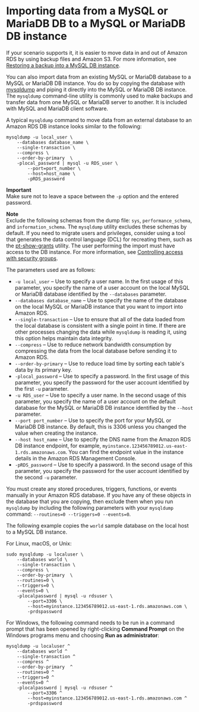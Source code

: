 # Importing data from a MySQL or MariaDB DB to a MySQL or MariaDB DB instance<a name="MySQL.Procedural.Importing.SmallExisting"></a>

If your scenario supports it, it is easier to move data in and out of Amazon RDS by using backup files and Amazon S3\. For more information, see [Restoring a backup into a MySQL DB instance](MySQL.Procedural.Importing.md)\. 

You can also import data from an existing MySQL or MariaDB database to a MySQL or MariaDB DB instance\. You do so by copying the database with [mysqldump](https://dev.mysql.com/doc/refman/8.0/en/mysqldump.html) and piping it directly into the MySQL or MariaDB DB instance\. The `mysqldump` command\-line utility is commonly used to make backups and transfer data from one MySQL or MariaDB server to another\. It is included with MySQL and MariaDB client software\.

A typical `mysqldump` command to move data from an external database to an Amazon RDS DB instance looks similar to the following:

 

```
mysqldump -u local_user \
    --databases database_name \
    --single-transaction \
    --compress \
    --order-by-primary  \
    -plocal_password | mysql -u RDS_user \
        --port=port_number \
        --host=host_name \
        -pRDS_password
```

**Important**  
Make sure not to leave a space between the `-p` option and the entered password\.

**Note**  
Exclude the following schemas from the dump file: `sys`, `performance_schema`, and `information_schema`\. The `mysqldump` utility excludes these schemas by default\.
If you need to migrate users and privileges, consider using a tool that generates the data control language \(DCL\) for recreating them, such as the [pt\-show\-grants](https://www.percona.com/doc/percona-toolkit/LATEST/pt-show-grants.html) utility\.
The user performing the import must have access to the DB instance\. For more information, see [Controlling access with security groups](Overview.RDSSecurityGroups.md)\.

The parameters used are as follows:
+ `-u local_user` – Use to specify a user name\. In the first usage of this parameter, you specify the name of a user account on the local MySQL or MariaDB database identified by the `--databases` parameter\.
+ `--databases database_name` – Use to specify the name of the database on the local MySQL or MariaDB instance that you want to import into Amazon RDS\.
+ `--single-transaction` – Use to ensure that all of the data loaded from the local database is consistent with a single point in time\. If there are other processes changing the data while `mysqldump` is reading it, using this option helps maintain data integrity\. 
+ `--compress` – Use to reduce network bandwidth consumption by compressing the data from the local database before sending it to Amazon RDS\.
+ `--order-by-primary` – Use to reduce load time by sorting each table's data by its primary key\.
+ `-plocal_password` – Use to specify a password\. In the first usage of this parameter, you specify the password for the user account identified by the first `-u` parameter\.
+ `-u RDS_user` – Use to specify a user name\. In the second usage of this parameter, you specify the name of a user account on the default database for the MySQL or MariaDB DB instance identified by the `--host` parameter\.
+ `--port port_number` – Use to specify the port for your MySQL or MariaDB DB instance\. By default, this is 3306 unless you changed the value when creating the instance\.
+ `--host host_name` – Use to specify the DNS name from the Amazon RDS DB instance endpoint, for example, `myinstance.123456789012.us-east-1.rds.amazonaws.com`\. You can find the endpoint value in the instance details in the Amazon RDS Management Console\.
+ `-pRDS_password` – Use to specify a password\. In the second usage of this parameter, you specify the password for the user account identified by the second `-u` parameter\.

You must create any stored procedures, triggers, functions, or events manually in your Amazon RDS database\. If you have any of these objects in the database that you are copying, then exclude them when you run `mysqldump` by including the following parameters with your `mysqldump` command: `--routines=0 --triggers=0 --events=0`\.

The following example copies the `world` sample database on the local host to a MySQL DB instance\.

For Linux, macOS, or Unix:

```
sudo mysqldump -u localuser \
    --databases world \
    --single-transaction \
    --compress \
    --order-by-primary  \
    --routines=0 \
    --triggers=0 \
    --events=0 \
    -plocalpassword | mysql -u rdsuser \
        --port=3306 \
        --host=myinstance.123456789012.us-east-1.rds.amazonaws.com \
        -prdspassword
```

For Windows, the following command needs to be run in a command prompt that has been opened by right\-clicking **Command Prompt** on the Windows programs menu and choosing **Run as administrator**:

```
mysqldump -u localuser ^
    --databases world ^
    --single-transaction ^
    --compress ^
    --order-by-primary  ^
    --routines=0 ^
    --triggers=0 ^
    --events=0 ^
    -plocalpassword | mysql -u rdsuser ^
        --port=3306 ^
        --host=myinstance.123456789012.us-east-1.rds.amazonaws.com ^
        -prdspassword
```